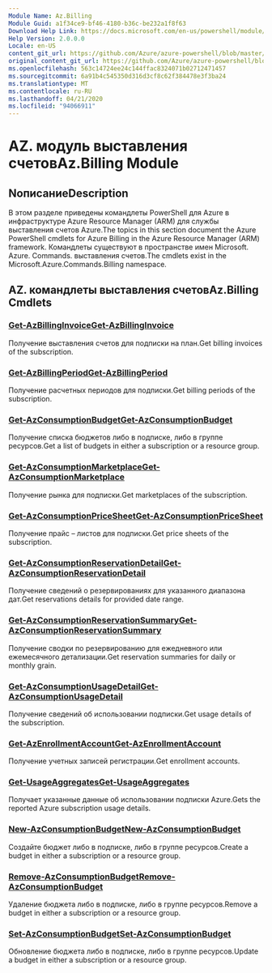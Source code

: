 ```yaml
---
Module Name: Az.Billing
Module Guid: a1f34ce9-bf46-4180-b36c-be232a1f8f63
Download Help Link: https://docs.microsoft.com/en-us/powershell/module/az.billing
Help Version: 2.0.0.0
Locale: en-US
content_git_url: https://github.com/Azure/azure-powershell/blob/master/src/Billing/Billing/help/Az.Billing.md
original_content_git_url: https://github.com/Azure/azure-powershell/blob/master/src/Billing/Billing/help/Az.Billing.md
ms.openlocfilehash: 563c14724ee24c144ffac8324071b02712471457
ms.sourcegitcommit: 6a91b4c545350d316d3cf8c62f384478e3f3ba24
ms.translationtype: MT
ms.contentlocale: ru-RU
ms.lasthandoff: 04/21/2020
ms.locfileid: "94066911"
---
```

# <span data-ttu-id="af689-101">AZ. модуль выставления счетов</span><span class="sxs-lookup"><span data-stu-id="af689-101">Az.Billing Module</span></span>
## <span data-ttu-id="af689-102">Nописание</span><span class="sxs-lookup"><span data-stu-id="af689-102">Description</span></span>
<span data-ttu-id="af689-103">В этом разделе приведены командлеты PowerShell для Azure в инфраструктуре Azure Resource Manager (ARM) для службы выставления счетов Azure.</span><span class="sxs-lookup"><span data-stu-id="af689-103">The topics in this section document the Azure PowerShell cmdlets for Azure Billing in the Azure Resource Manager (ARM) framework.</span></span> <span data-ttu-id="af689-104">Командлеты существуют в пространстве имен Microsoft. Azure. Commands. выставления счетов.</span><span class="sxs-lookup"><span data-stu-id="af689-104">The cmdlets exist in the Microsoft.Azure.Commands.Billing namespace.</span></span>

## <span data-ttu-id="af689-105">AZ. командлеты выставления счетов</span><span class="sxs-lookup"><span data-stu-id="af689-105">Az.Billing Cmdlets</span></span>
### [<span data-ttu-id="af689-106">Get-AzBillingInvoice</span><span class="sxs-lookup"><span data-stu-id="af689-106">Get-AzBillingInvoice</span></span>](Get-AzBillingInvoice.md)
<span data-ttu-id="af689-107">Получение выставления счетов для подписки на план.</span><span class="sxs-lookup"><span data-stu-id="af689-107">Get billing invoices of the subscription.</span></span>

### [<span data-ttu-id="af689-108">Get-AzBillingPeriod</span><span class="sxs-lookup"><span data-stu-id="af689-108">Get-AzBillingPeriod</span></span>](Get-AzBillingPeriod.md)
<span data-ttu-id="af689-109">Получение расчетных периодов для подписки.</span><span class="sxs-lookup"><span data-stu-id="af689-109">Get billing periods of the subscription.</span></span>

### [<span data-ttu-id="af689-110">Get-AzConsumptionBudget</span><span class="sxs-lookup"><span data-stu-id="af689-110">Get-AzConsumptionBudget</span></span>](Get-AzConsumptionBudget.md)
<span data-ttu-id="af689-111">Получение списка бюджетов либо в подписке, либо в группе ресурсов.</span><span class="sxs-lookup"><span data-stu-id="af689-111">Get a list of budgets in either a subscription or a resource group.</span></span>

### [<span data-ttu-id="af689-112">Get-AzConsumptionMarketplace</span><span class="sxs-lookup"><span data-stu-id="af689-112">Get-AzConsumptionMarketplace</span></span>](Get-AzConsumptionMarketplace.md)
<span data-ttu-id="af689-113">Получение рынка для подписки.</span><span class="sxs-lookup"><span data-stu-id="af689-113">Get marketplaces of the subscription.</span></span>

### [<span data-ttu-id="af689-114">Get-AzConsumptionPriceSheet</span><span class="sxs-lookup"><span data-stu-id="af689-114">Get-AzConsumptionPriceSheet</span></span>](Get-AzConsumptionPriceSheet.md)
<span data-ttu-id="af689-115">Получение прайс – листов для подписки.</span><span class="sxs-lookup"><span data-stu-id="af689-115">Get price sheets of the subscription.</span></span>

### [<span data-ttu-id="af689-116">Get-AzConsumptionReservationDetail</span><span class="sxs-lookup"><span data-stu-id="af689-116">Get-AzConsumptionReservationDetail</span></span>](Get-AzConsumptionReservationDetail.md)
<span data-ttu-id="af689-117">Получение сведений о резервированиях для указанного диапазона дат.</span><span class="sxs-lookup"><span data-stu-id="af689-117">Get reservations details for provided date range.</span></span>

### [<span data-ttu-id="af689-118">Get-AzConsumptionReservationSummary</span><span class="sxs-lookup"><span data-stu-id="af689-118">Get-AzConsumptionReservationSummary</span></span>](Get-AzConsumptionReservationSummary.md)
<span data-ttu-id="af689-119">Получение сводки по резервированию для ежедневного или ежемесячного детализации.</span><span class="sxs-lookup"><span data-stu-id="af689-119">Get reservation summaries for daily or monthly grain.</span></span>

### [<span data-ttu-id="af689-120">Get-AzConsumptionUsageDetail</span><span class="sxs-lookup"><span data-stu-id="af689-120">Get-AzConsumptionUsageDetail</span></span>](Get-AzConsumptionUsageDetail.md)
<span data-ttu-id="af689-121">Получение сведений об использовании подписки.</span><span class="sxs-lookup"><span data-stu-id="af689-121">Get usage details of the subscription.</span></span>

### [<span data-ttu-id="af689-122">Get-AzEnrollmentAccount</span><span class="sxs-lookup"><span data-stu-id="af689-122">Get-AzEnrollmentAccount</span></span>](Get-AzEnrollmentAccount.md)
<span data-ttu-id="af689-123">Получение учетных записей регистрации.</span><span class="sxs-lookup"><span data-stu-id="af689-123">Get enrollment accounts.</span></span>

### [<span data-ttu-id="af689-124">Get-UsageAggregates</span><span class="sxs-lookup"><span data-stu-id="af689-124">Get-UsageAggregates</span></span>](Get-UsageAggregates.md)
<span data-ttu-id="af689-125">Получает указанные данные об использовании подписки Azure.</span><span class="sxs-lookup"><span data-stu-id="af689-125">Gets the reported Azure subscription usage details.</span></span>

### [<span data-ttu-id="af689-126">New-AzConsumptionBudget</span><span class="sxs-lookup"><span data-stu-id="af689-126">New-AzConsumptionBudget</span></span>](New-AzConsumptionBudget.md)
<span data-ttu-id="af689-127">Создайте бюджет либо в подписке, либо в группе ресурсов.</span><span class="sxs-lookup"><span data-stu-id="af689-127">Create a budget in either a subscription or a resource group.</span></span>

### [<span data-ttu-id="af689-128">Remove-AzConsumptionBudget</span><span class="sxs-lookup"><span data-stu-id="af689-128">Remove-AzConsumptionBudget</span></span>](Remove-AzConsumptionBudget.md)
<span data-ttu-id="af689-129">Удаление бюджета либо в подписке, либо в группе ресурсов.</span><span class="sxs-lookup"><span data-stu-id="af689-129">Remove a budget in either a subscription or a resource group.</span></span>

### [<span data-ttu-id="af689-130">Set-AzConsumptionBudget</span><span class="sxs-lookup"><span data-stu-id="af689-130">Set-AzConsumptionBudget</span></span>](Set-AzConsumptionBudget.md)
<span data-ttu-id="af689-131">Обновление бюджета либо в подписке, либо в группе ресурсов.</span><span class="sxs-lookup"><span data-stu-id="af689-131">Update a budget in either a subscription or a resource group.</span></span>

